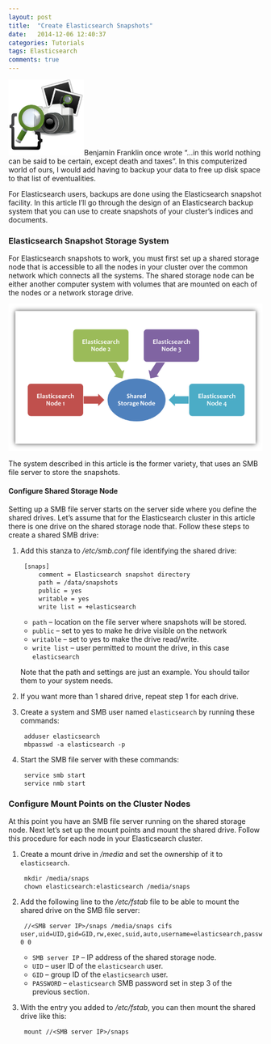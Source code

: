 ```yaml
---
layout: post
title:  "Create Elasticsearch Snapshots"
date:   2014-12-06 12:40:37
categories: Tutorials
tags: Elasticsearch 
comments: true
---
```

<img class="image-left" src="/img/Elasticsearch-snapshots.png" width="150px"/>Benjamin Franklin once wrote “…in this world nothing can be said to be certain, except death and taxes”. In this computerized world of ours, I would add having to backup your data to free up disk space to that list of eventualities.

For Elasticsearch users, backups are done using the Elasticsearch snapshot facility. In this article I’ll go through the design of an Elasticsearch backup system that you can use to create snapshots of your cluster’s indices and documents.

<!--more-->

### Elasticsearch Snapshot Storage System

For Elasticsearch snapshots to work, you must first set up a shared storage node that is accessible to all the nodes in your cluster over the common network which connects all the systems. The shared storage node can be either another computer system with volumes that are mounted on each of the nodes or a network storage drive.

![](/img/Elasticsearch-Shared-Storage.png)

The system described in this article is the former variety, that uses an SMB file server to store the snapshots.

#### Configure Shared Storage Node

Setting up a SMB file server starts on the server side where you define the shared drives. Let’s assume that for the Elasticsearch cluster in this article there is one drive on the shared storage node that. Follow these steps to create a shared SMB drive:

1. Add this stanza to */etc/smb.conf* file identifying the shared drive:
   ```
    [snaps]  
        comment = Elasticsearch snapshot directory  
        path = /data/snapshots  
        public = yes  
        writable = yes  
        write list = +elasticsearch  
   ```  
   
   - `path` – location on the file server where snapshots will be stored.
   - `public` – set to yes to make he drive visible on the network
   - `writable` – set to yes to make the drive read/write.
   - `write list` – user permitted to mount the drive, in this case `elasticsearch` 
   
   Note that the path and settings are just an example. You should tailor them to your system needs.

2. If you want more than 1 shared drive, repeat step 1 for each drive.
3. Create a system and SMB user named `elasticsearch` by running these commands:
   ```
    adduser elasticsearch
    mbpasswd -a elasticsearch -p
   ```

4. Start the SMB file server with these commands:
   ```
    service smb start
    service nmb start
   ```

### Configure Mount Points on the Cluster Nodes

At this point you have an SMB file server running on the shared storage node.  Next let’s set up the mount points and mount the shared drive. Follow this procedure for each node in your Elasticsearch cluster.

1. Create a mount drive in */media* and set the ownership of it to `elasticsearch`.
   ```
    mkdir /media/snaps
    chown elasticsearch:elasticsearch /media/snaps
   ``` 

2. Add the following line to the */etc/fstab* file to be able to mount the shared drive on the SMB file server:
   ```
    //<SMB server IP>/snaps /media/snaps cifs  user,uid=UID,gid=GID,rw,exec,suid,auto,username=elasticsearch,password=PASSWORD   0 0
   ```
    
   - `SMB server IP` – IP address of the shared storage node.
   - `UID` – user ID of the `elasticsearch` user.
   - `GID` – group ID of the `elasticsearch` user.
   - `PASSWORD` – `elasticsearch` SMB password set in step 3 of the previous section.

3. With the entry you added to */etc/fstab*, you can then mount the shared drive like this:
   ```
    mount //<SMB server IP>/snaps
   ```


